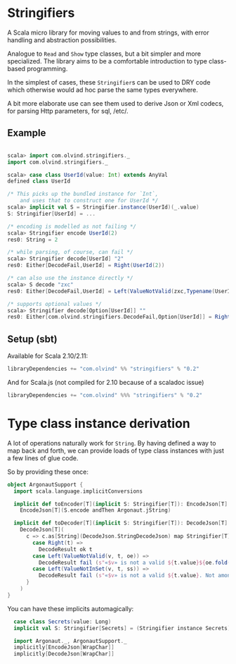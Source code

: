 # Stringifiers

A Scala micro library for moving values to and from strings,
 with error handling and abstraction possibilities.

Analogue to `Read` and `Show` type classes, but a bit simpler and more specialized.
The library aims to be a comfortable introduction to type class-based programming.

In the simplest of cases, these `Stringifier`s can be used to DRY
 code which otherwise would ad hoc parse the same types everywhere.

A bit more elaborate use can see them used to derive Json or Xml
 codecs, for parsing Http parameters, for sql, /etc/.


## Example

```scala

scala> import com.olvind.stringifiers._
import com.olvind.stringifiers._

scala> case class UserId(value: Int) extends AnyVal
defined class UserId

/* This picks up the bundled instance for `Int`,
    and uses that to construct one for UserId */
scala> implicit val S = Stringifier.instance(UserId)(_.value)
S: Stringifier[UserId] = ...

/* encoding is modelled as not failing */
scala> Stringifier encode UserId(2)
res0: String = 2

/* while parsing, of course, can fail */
scala> Stringifier decode[UserId] "2"
res0: Either[DecodeFail,UserId] = Right(UserId(2))

/* can also use the instance directly */
scala> S decode "zxc"
res0: Either[DecodeFail,UserId] = Left(ValueNotValid(zxc,Typename(UserId),Some(NumberFormatException: For input string: "zxc")))

/* supports optional values */
scala> Stringifier decode[Option[UserId]] ""
res0: Either[com.olvind.stringifiers.DecodeFail,Option[UserId]] = Right(None)
```

## Setup (sbt)

Available for Scala 2.10/2.11:
```scala
libraryDependencies += "com.olvind" %% "stringifiers" % "0.2"
```

And for Scala.js (not compiled for 2.10 because of a scaladoc issue)
```scala
libraryDependencies += "com.olvind" %%% "stringifiers" % "0.2"
```

# Type class instance derivation

A lot of operations naturally work for `String`. By having defined a way to map back and forth, we
 can provide loads of type class instances with just a few lines of glue code.

So by providing these once:
```scala
object ArgonautSupport {
  import scala.language.implicitConversions

  implicit def toEncoder[T](implicit S: Stringifier[T]): EncodeJson[T] =
    EncodeJson[T](S.encode andThen Argonaut.jString)

  implicit def toDecoder[T](implicit S: Stringifier[T]): DecodeJson[T] =
    DecodeJson[T](
      c => c.as[String](DecodeJson.StringDecodeJson) map Stringifier[T].decode flatMap {
        case Right(t) =>
          DecodeResult ok t
        case Left(ValueNotValid(v, t, oe)) =>
          DecodeResult fail (s"«$v» is not a valid ${t.value}${oe.fold("")(": " + _)}", c.history)
        case Left(ValueNotInSet(v, t, ss)) =>
          DecodeResult fail (s"«$v» is not a valid ${t.value}. Not among ${ss.mkString("[«", "», «", "»]")}", c.history)
      }
    )
}
```

You can have these implicits automagically:
```scala
  case class Secrets(value: Long)
  implicit val S: Stringifier[Secrets] = (Stringifier instance Secrets)(_.value)

  import Argonaut._, ArgonautSupport._
  implicitly[EncodeJson[WrapChar]]
  implicitly[DecodeJson[WrapChar]]
```